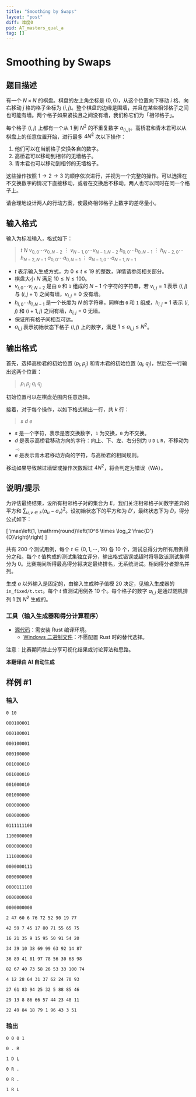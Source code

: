 ```yaml
---
title: "Smoothing by Swaps"
layout: "post"
diff: 难度0
pid: AT_masters_qual_a
tag: []
---
```


# Smoothing by Swaps

## 题目描述

有一个 $N \times N$ 的棋盘。棋盘的左上角坐标是 $(0,0)$，从这个位置向下移动 $i$ 格、向右移动 $j$ 格的格子坐标为 $(i,j)$。整个棋盘的边缘是围墙，并且在某些相邻格子之间也可能有墙。两个格子如果紧挨且之间没有墙，我们称它们为「相邻格子」。

每个格子 $(i,j)$ 上都有一个从 $1$ 到 $N^2$ 的不重复数字 $a_{(i,j)}$。高桥君和青木君可以从棋盘上的任意位置开始，进行最多 $4N^2$ 次以下操作：

1. 他们可以在当前格子交换各自的数字。
2. 高桥君可以移动到相邻的无墙格子。
3. 青木君也可以移动到相邻的无墙格子。

这些操作按照 $1 \rightarrow 2 \rightarrow 3$ 的顺序依次进行，并视为一个完整的操作。可以选择在不交换数字的情况下直接移动，或者在交换后不移动。两人也可以同时在同一个格子上。

请合理地设计两人的行动方案，使最终相邻格子上数字的差尽量小。

## 输入格式

输入为标准输入，格式如下：

> $t$ $N$ $v_{0,0} \cdots v_{0,N-2}$ $\vdots$ $v_{N-1,0} \cdots v_{N-1,N-2}$ $h_{0,0} \cdots h_{0,N-1}$ $\vdots$ $h_{N-2,0} \cdots h_{N-2,N-1}$ $a_{0,0} \cdots a_{0,N-1}$ $\vdots$ $a_{N-1,0} \cdots a_{N-1,N-1}$

- $t$ 表示输入生成方式，为 $0 \leq t \leq 19$ 的整数，详情请参阅相关部分。
- 棋盘大小 $N$ 满足 $10 \leq N \leq 100$。
- $v_{i,0} \cdots v_{i,N-2}$ 是由 `0` 和 `1` 组成的 $N-1$ 个字符的字符串，若 $v_{i,j}=1$ 表示 $(i,j)$ 与 $(i,j+1)$ 之间有墙，$v_{i,j}=0$ 没有墙。
- $h_{i,0} \cdots h_{i,N-1}$ 是一个长度为 $N$ 的字符串，同样由 `0` 和 `1` 组成，$h_{i,j}=1$ 表示 $(i,j)$ 和 $(i+1,j)$ 之间有墙，$h_{i,j}=0$ 无墙。
- 保证所有格子间相互可达。
- $a_{i,j}$ 表示初始状态下格子 $(i,j)$ 上的数字，满足 $1 \leq a_{i,j} \leq N^2$。

## 输出格式

首先，选择高桥君的初始位置 $(p_i, p_j)$ 和青木君的初始位置 $(q_i, q_j)$，然后在一行输出这两个位置：

> $p_i$ $p_j$ $q_i$ $q_j$

初始位置可以在棋盘范围内任意选择。

接着，对于每个操作，以如下格式输出一行，共 $k$ 行：

> $s$ $d$ $e$

- $s$ 是一个字符，表示是否交换数字，`1` 为交换，`0` 为不交换。
- $d$ 是表示高桥君移动方向的字符：向上、下、左、右分别为 `U` `D` `L` `R`，不移动为 `.`。
- $e$ 是表示青木君移动方向的字符，与高桥君的相同规则。

移动如果导致越过墙壁或操作次数超过 $4N^2$，将会判定为错误（WA）。

## 说明/提示

为评估最终结果，设所有相邻格子对的集合为 $E$，我们关注相邻格子间数字差异的平方和 $\sum_{u,v \in E} (a_u - a_v)^2$。设初始状态下的平方和为 $D'$，最终状态下为 $D$，得分公式如下：

\[
\max\left(1, \mathrm{round}\left(10^6 \times \log_2 \frac{D'}{D}\right)\right)
\]

共有 200 个测试用例，每个 $t \in \{0, 1, \cdots, 19\}$ 各 10 个，测试总得分为所有用例得分之和。每个 $t$ 值构成的测试集独立评分，输出格式错误或超时将导致该测试集得分为 0。比赛期间所得最高得分将决定最终排名，无系统测试。相同得分者排名并列。

生成 $a$ 以外输入是固定的，由输入生成种子值模 20 决定，见输入生成器的 `in_fixed/t.txt`。每个 $t$ 值测试用例各 $10$ 个。每个格子的数字 $a_{i,j}$ 是通过随机排列 $1$ 到 $N^2$ 生成的。

### 工具（输入生成器和得分计算程序）
- [源代码](https://img.atcoder.jp/masters-qual/ak2uQT08.zip)：需安装 Rust 编译环境。
  - [Windows 二进制文件](https://img.atcoder.jp/masters-qual/ak2uQT08_windows.zip)：不愿配置 Rust 时的替代选择。

注意：比赛期间禁止分享可视化结果或讨论算法和思路。

 **本翻译由 AI 自动生成**

## 样例 #1

### 输入

```
0 10
000100001
000100001
000100001
000100000
001000010
001000010
001000010
001000000
000000000
000000000
0111111100
1100000000
0000000000
1110000000
0000000111
0000000000
0000111100
0000000000
0000000000
2 47 60 6 76 72 52 90 19 77
42 59 7 45 17 80 71 55 65 75
16 21 35 9 15 95 50 91 54 20
34 39 10 38 69 99 63 92 14 87
36 89 41 81 97 78 56 30 68 98
82 67 40 73 58 26 53 33 100 74
4 12 28 64 31 37 62 24 70 93
27 61 83 94 25 32 5 88 85 46
29 13 8 86 66 57 44 23 48 11
22 49 84 18 79 1 96 43 3 51
```

### 输出

```
0 0 0 1
0 . R
1 D L
0 R .
0 R .
1 R L
```

